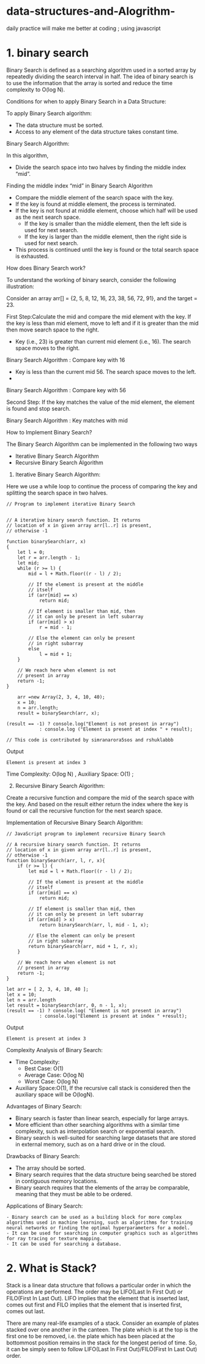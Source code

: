 # data-structures-and-Alogrithm-

daily practice will make me better at coding ;
using javascript

# 1. binary search

Binary Search is defined as a searching algorithm used in a sorted array by repeatedly dividing the search interval in half. The idea of binary search is to use the information that the array is sorted and reduce the time complexity to O(log N).

Conditions for when to apply Binary Search in a Data Structure:

To apply Binary Search algorithm:

- The data structure must be sorted.
- Access to any element of the data structure takes constant time.

Binary Search Algorithm:

In this algorithm,

- Divide the search space into two halves by finding the middle index “mid”.

Finding the middle index “mid” in Binary Search Algorithm

- Compare the middle element of the search space with the key.
- If the key is found at middle element, the process is terminated.
- If the key is not found at middle element, choose which half will be used as the next search space.
  - If the key is smaller than the middle element, then the left side is used for next search.
  - If the key is larger than the middle element, then the right side is used for next search.
- This process is continued until the key is found or the total search space is exhausted.

How does Binary Search work?

To understand the working of binary search, consider the following illustration:

Consider an array arr[] = {2, 5, 8, 12, 16, 23, 38, 56, 72, 91}, and the target = 23.

First Step:Calculate the mid and compare the mid element with the key. If the key is less than mid element, move to left and if it is greater than the mid then move search space to the right.

- Key (i.e., 23) is greater than current mid element (i.e., 16). The search space moves to the right.

Binary Search Algorithm : Compare key with 16

- Key is less than the current mid 56. The search space moves to the left.
-

Binary Search Algorithm : Compare key with 56

Second Step: If the key matches the value of the mid element, the element is found and stop search.

Binary Search Algorithm : Key matches with mid

How to Implement Binary Search?

The Binary Search Algorithm can be implemented in the following two ways

- Iterative Binary Search Algorithm
- Recursive Binary Search Algorithm

1. Iterative Binary Search Algorithm:

Here we use a while loop to continue the process of comparing the key and splitting the search space in two halves.

```
// Program to implement iterative Binary Search


// A iterative binary search function. It returns
// location of x in given array arr[l..r] is present,
// otherwise -1

function binarySearch(arr, x)
{
	let l = 0;
	let r = arr.length - 1;
	let mid;
	while (r >= l) {
		mid = l + Math.floor((r - l) / 2);

		// If the element is present at the middle
		// itself
		if (arr[mid] == x)
			return mid;

		// If element is smaller than mid, then
		// it can only be present in left subarray
		if (arr[mid] > x)
			r = mid - 1;

		// Else the element can only be present
		// in right subarray
		else
			l = mid + 1;
	}

	// We reach here when element is not
	// present in array
	return -1;
}

	arr =new Array(2, 3, 4, 10, 40);
	x = 10;
	n = arr.length;
	result = binarySearch(arr, x);

(result == -1) ? console.log("Element is not present in array")
			: console.log ("Element is present at index " + result);

// This code is contributed by simranarora5sos and rshuklabbb
```

Output

```
Element is present at index 3
```

Time Complexity: O(log N) , Auxiliary Space: O(1) ;

2. Recursive Binary Search Algorithm:

Create a recursive function and compare the mid of the search space with the key. And based on the result either return the index where the key is found or call the recursive function for the next search space.

Implementation of Recursive Binary Search Algorithm:

```
// JavaScript program to implement recursive Binary Search

// A recursive binary search function. It returns
// location of x in given array arr[l..r] is present,
// otherwise -1
function binarySearch(arr, l, r, x){
	if (r >= l) {
		let mid = l + Math.floor((r - l) / 2);

		// If the element is present at the middle
		// itself
		if (arr[mid] == x)
			return mid;

		// If element is smaller than mid, then
		// it can only be present in left subarray
		if (arr[mid] > x)
			return binarySearch(arr, l, mid - 1, x);

		// Else the element can only be present
		// in right subarray
		return binarySearch(arr, mid + 1, r, x);
	}

	// We reach here when element is not
	// present in array
	return -1;
}

let arr = [ 2, 3, 4, 10, 40 ];
let x = 10;
let n = arr.length
let result = binarySearch(arr, 0, n - 1, x);
(result == -1) ? console.log( "Element is not present in array")
			: console.log("Element is present at index " +result);
```

Output

```
Element is present at index 3
```

Complexity Analysis of Binary Search:

- Time Complexity:
  - Best Case: O(1)
  - Average Case: O(log N)
  - Worst Case: O(log N)
- Auxiliary Space:O(1), If the recursive call stack is considered then the auxiliary space will be O(logN).

Advantages of Binary Search:

- Binary search is faster than linear search, especially for large arrays.
- More efficient than other searching algorithms with a similar time complexity, such as interpolation search or exponential search.
- Binary search is well-suited for searching large datasets that are stored in external memory, such as on a hard drive or in the cloud.

Drawbacks of Binary Search:

- The array should be sorted.
- Binary search requires that the data structure being searched be stored in contiguous memory locations.
- Binary search requires that the elements of the array be comparable, meaning that they must be able to be ordered.

Applications of Binary Search:

    - Binary search can be used as a building block for more complex algorithms used in machine learning, such as algorithms for training neural networks or finding the optimal hyperparameters for a model.
    - It can be used for searching in computer graphics such as algorithms for ray tracing or texture mapping.
    - It can be used for searching a database.

# 2. What is Stack?

Stack is a linear data structure that follows a particular order in which the operations are performed. The order may be LIFO(Last In First Out) or FILO(First In Last Out). LIFO implies that the element that is inserted last, comes out first and FILO implies that the element that is inserted first, comes out last.

There are many real-life examples of a stack. Consider an example of plates stacked over one another in the canteen. The plate which is at the top is the first one to be removed, i.e. the plate which has been placed at the bottommost position remains in the stack for the longest period of time. So, it can be simply seen to follow LIFO(Last In First Out)/FILO(First In Last Out) order.
